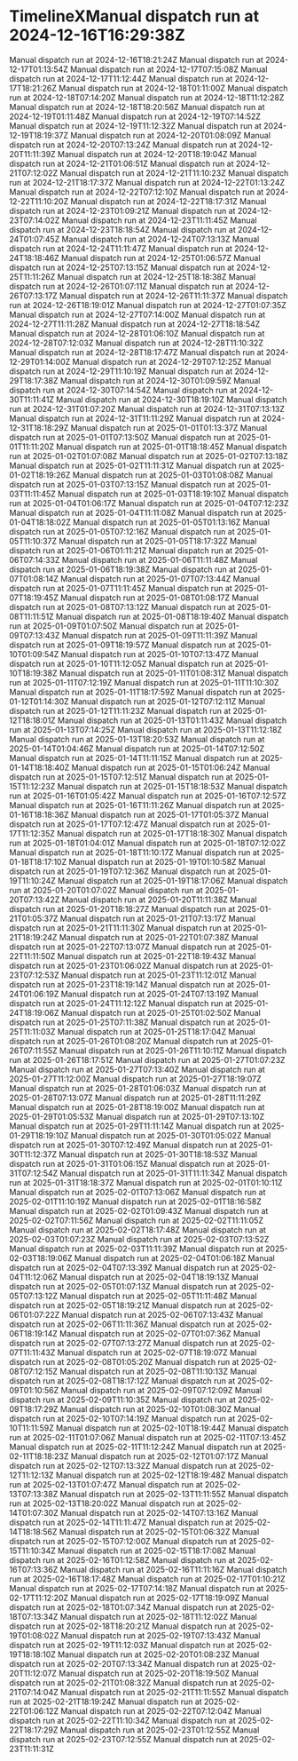 # TimelineXManual dispatch run at 2024-12-16T16:29:38Z
Manual dispatch run at 2024-12-16T18:21:24Z
Manual dispatch run at 2024-12-17T01:13:54Z
Manual dispatch run at 2024-12-17T07:15:08Z
Manual dispatch run at 2024-12-17T11:12:44Z
Manual dispatch run at 2024-12-17T18:21:26Z
Manual dispatch run at 2024-12-18T01:11:00Z
Manual dispatch run at 2024-12-18T07:14:20Z
Manual dispatch run at 2024-12-18T11:12:28Z
Manual dispatch run at 2024-12-18T18:20:56Z
Manual dispatch run at 2024-12-19T01:11:48Z
Manual dispatch run at 2024-12-19T07:14:52Z
Manual dispatch run at 2024-12-19T11:12:32Z
Manual dispatch run at 2024-12-19T18:19:37Z
Manual dispatch run at 2024-12-20T01:08:09Z
Manual dispatch run at 2024-12-20T07:13:24Z
Manual dispatch run at 2024-12-20T11:11:39Z
Manual dispatch run at 2024-12-20T18:19:04Z
Manual dispatch run at 2024-12-21T01:06:51Z
Manual dispatch run at 2024-12-21T07:12:02Z
Manual dispatch run at 2024-12-21T11:10:23Z
Manual dispatch run at 2024-12-21T18:17:37Z
Manual dispatch run at 2024-12-22T01:13:24Z
Manual dispatch run at 2024-12-22T07:12:10Z
Manual dispatch run at 2024-12-22T11:10:20Z
Manual dispatch run at 2024-12-22T18:17:31Z
Manual dispatch run at 2024-12-23T01:09:21Z
Manual dispatch run at 2024-12-23T07:14:02Z
Manual dispatch run at 2024-12-23T11:11:45Z
Manual dispatch run at 2024-12-23T18:18:54Z
Manual dispatch run at 2024-12-24T01:07:45Z
Manual dispatch run at 2024-12-24T07:13:13Z
Manual dispatch run at 2024-12-24T11:11:47Z
Manual dispatch run at 2024-12-24T18:18:46Z
Manual dispatch run at 2024-12-25T01:06:57Z
Manual dispatch run at 2024-12-25T07:13:15Z
Manual dispatch run at 2024-12-25T11:11:26Z
Manual dispatch run at 2024-12-25T18:18:38Z
Manual dispatch run at 2024-12-26T01:07:11Z
Manual dispatch run at 2024-12-26T07:13:17Z
Manual dispatch run at 2024-12-26T11:11:37Z
Manual dispatch run at 2024-12-26T18:19:01Z
Manual dispatch run at 2024-12-27T01:07:35Z
Manual dispatch run at 2024-12-27T07:14:00Z
Manual dispatch run at 2024-12-27T11:11:28Z
Manual dispatch run at 2024-12-27T18:18:54Z
Manual dispatch run at 2024-12-28T01:06:10Z
Manual dispatch run at 2024-12-28T07:12:03Z
Manual dispatch run at 2024-12-28T11:10:32Z
Manual dispatch run at 2024-12-28T18:17:47Z
Manual dispatch run at 2024-12-29T01:14:00Z
Manual dispatch run at 2024-12-29T07:12:25Z
Manual dispatch run at 2024-12-29T11:10:19Z
Manual dispatch run at 2024-12-29T18:17:38Z
Manual dispatch run at 2024-12-30T01:09:59Z
Manual dispatch run at 2024-12-30T07:14:54Z
Manual dispatch run at 2024-12-30T11:11:41Z
Manual dispatch run at 2024-12-30T18:19:10Z
Manual dispatch run at 2024-12-31T01:07:20Z
Manual dispatch run at 2024-12-31T07:13:13Z
Manual dispatch run at 2024-12-31T11:11:29Z
Manual dispatch run at 2024-12-31T18:18:29Z
Manual dispatch run at 2025-01-01T01:13:37Z
Manual dispatch run at 2025-01-01T07:13:50Z
Manual dispatch run at 2025-01-01T11:11:20Z
Manual dispatch run at 2025-01-01T18:18:45Z
Manual dispatch run at 2025-01-02T01:07:08Z
Manual dispatch run at 2025-01-02T07:13:18Z
Manual dispatch run at 2025-01-02T11:11:31Z
Manual dispatch run at 2025-01-02T18:19:26Z
Manual dispatch run at 2025-01-03T01:08:08Z
Manual dispatch run at 2025-01-03T07:13:15Z
Manual dispatch run at 2025-01-03T11:11:45Z
Manual dispatch run at 2025-01-03T18:19:10Z
Manual dispatch run at 2025-01-04T01:06:17Z
Manual dispatch run at 2025-01-04T07:12:23Z
Manual dispatch run at 2025-01-04T11:11:08Z
Manual dispatch run at 2025-01-04T18:18:02Z
Manual dispatch run at 2025-01-05T01:13:16Z
Manual dispatch run at 2025-01-05T07:12:16Z
Manual dispatch run at 2025-01-05T11:10:37Z
Manual dispatch run at 2025-01-05T18:17:32Z
Manual dispatch run at 2025-01-06T01:11:21Z
Manual dispatch run at 2025-01-06T07:14:33Z
Manual dispatch run at 2025-01-06T11:11:48Z
Manual dispatch run at 2025-01-06T18:19:38Z
Manual dispatch run at 2025-01-07T01:08:14Z
Manual dispatch run at 2025-01-07T07:13:44Z
Manual dispatch run at 2025-01-07T11:11:45Z
Manual dispatch run at 2025-01-07T18:19:45Z
Manual dispatch run at 2025-01-08T01:08:17Z
Manual dispatch run at 2025-01-08T07:13:12Z
Manual dispatch run at 2025-01-08T11:11:51Z
Manual dispatch run at 2025-01-08T18:19:40Z
Manual dispatch run at 2025-01-09T01:07:50Z
Manual dispatch run at 2025-01-09T07:13:43Z
Manual dispatch run at 2025-01-09T11:11:39Z
Manual dispatch run at 2025-01-09T18:19:57Z
Manual dispatch run at 2025-01-10T01:09:54Z
Manual dispatch run at 2025-01-10T07:13:47Z
Manual dispatch run at 2025-01-10T11:12:05Z
Manual dispatch run at 2025-01-10T18:19:38Z
Manual dispatch run at 2025-01-11T01:08:31Z
Manual dispatch run at 2025-01-11T07:12:19Z
Manual dispatch run at 2025-01-11T11:10:30Z
Manual dispatch run at 2025-01-11T18:17:59Z
Manual dispatch run at 2025-01-12T01:14:30Z
Manual dispatch run at 2025-01-12T07:12:11Z
Manual dispatch run at 2025-01-12T11:11:23Z
Manual dispatch run at 2025-01-12T18:18:01Z
Manual dispatch run at 2025-01-13T01:11:43Z
Manual dispatch run at 2025-01-13T07:14:25Z
Manual dispatch run at 2025-01-13T11:12:18Z
Manual dispatch run at 2025-01-13T18:20:53Z
Manual dispatch run at 2025-01-14T01:04:46Z
Manual dispatch run at 2025-01-14T07:12:50Z
Manual dispatch run at 2025-01-14T11:11:15Z
Manual dispatch run at 2025-01-14T18:18:40Z
Manual dispatch run at 2025-01-15T01:06:24Z
Manual dispatch run at 2025-01-15T07:12:51Z
Manual dispatch run at 2025-01-15T11:12:23Z
Manual dispatch run at 2025-01-15T18:18:53Z
Manual dispatch run at 2025-01-16T01:05:42Z
Manual dispatch run at 2025-01-16T07:12:57Z
Manual dispatch run at 2025-01-16T11:11:26Z
Manual dispatch run at 2025-01-16T18:18:36Z
Manual dispatch run at 2025-01-17T01:05:37Z
Manual dispatch run at 2025-01-17T07:12:47Z
Manual dispatch run at 2025-01-17T11:12:35Z
Manual dispatch run at 2025-01-17T18:18:30Z
Manual dispatch run at 2025-01-18T01:04:01Z
Manual dispatch run at 2025-01-18T07:12:02Z
Manual dispatch run at 2025-01-18T11:10:17Z
Manual dispatch run at 2025-01-18T18:17:10Z
Manual dispatch run at 2025-01-19T01:10:58Z
Manual dispatch run at 2025-01-19T07:12:36Z
Manual dispatch run at 2025-01-19T11:10:24Z
Manual dispatch run at 2025-01-19T18:17:06Z
Manual dispatch run at 2025-01-20T01:07:02Z
Manual dispatch run at 2025-01-20T07:13:42Z
Manual dispatch run at 2025-01-20T11:11:38Z
Manual dispatch run at 2025-01-20T18:18:27Z
Manual dispatch run at 2025-01-21T01:05:37Z
Manual dispatch run at 2025-01-21T07:13:17Z
Manual dispatch run at 2025-01-21T11:11:30Z
Manual dispatch run at 2025-01-21T18:19:24Z
Manual dispatch run at 2025-01-22T01:07:38Z
Manual dispatch run at 2025-01-22T07:13:07Z
Manual dispatch run at 2025-01-22T11:11:50Z
Manual dispatch run at 2025-01-22T18:19:43Z
Manual dispatch run at 2025-01-23T01:06:02Z
Manual dispatch run at 2025-01-23T07:12:53Z
Manual dispatch run at 2025-01-23T11:12:01Z
Manual dispatch run at 2025-01-23T18:19:14Z
Manual dispatch run at 2025-01-24T01:06:19Z
Manual dispatch run at 2025-01-24T07:13:19Z
Manual dispatch run at 2025-01-24T11:12:12Z
Manual dispatch run at 2025-01-24T18:19:06Z
Manual dispatch run at 2025-01-25T01:02:50Z
Manual dispatch run at 2025-01-25T07:11:38Z
Manual dispatch run at 2025-01-25T11:11:03Z
Manual dispatch run at 2025-01-25T18:17:04Z
Manual dispatch run at 2025-01-26T01:08:20Z
Manual dispatch run at 2025-01-26T07:11:55Z
Manual dispatch run at 2025-01-26T11:10:11Z
Manual dispatch run at 2025-01-26T18:17:51Z
Manual dispatch run at 2025-01-27T01:07:23Z
Manual dispatch run at 2025-01-27T07:13:40Z
Manual dispatch run at 2025-01-27T11:12:00Z
Manual dispatch run at 2025-01-27T18:19:07Z
Manual dispatch run at 2025-01-28T01:06:03Z
Manual dispatch run at 2025-01-28T07:13:07Z
Manual dispatch run at 2025-01-28T11:11:29Z
Manual dispatch run at 2025-01-28T18:19:00Z
Manual dispatch run at 2025-01-29T01:05:53Z
Manual dispatch run at 2025-01-29T07:13:10Z
Manual dispatch run at 2025-01-29T11:11:14Z
Manual dispatch run at 2025-01-29T18:19:10Z
Manual dispatch run at 2025-01-30T01:05:02Z
Manual dispatch run at 2025-01-30T07:12:49Z
Manual dispatch run at 2025-01-30T11:12:37Z
Manual dispatch run at 2025-01-30T18:18:53Z
Manual dispatch run at 2025-01-31T01:06:15Z
Manual dispatch run at 2025-01-31T07:12:54Z
Manual dispatch run at 2025-01-31T11:11:34Z
Manual dispatch run at 2025-01-31T18:18:37Z
Manual dispatch run at 2025-02-01T01:10:11Z
Manual dispatch run at 2025-02-01T07:13:06Z
Manual dispatch run at 2025-02-01T11:10:19Z
Manual dispatch run at 2025-02-01T18:16:58Z
Manual dispatch run at 2025-02-02T01:09:43Z
Manual dispatch run at 2025-02-02T07:11:56Z
Manual dispatch run at 2025-02-02T11:11:05Z
Manual dispatch run at 2025-02-02T18:17:48Z
Manual dispatch run at 2025-02-03T01:07:23Z
Manual dispatch run at 2025-02-03T07:13:52Z
Manual dispatch run at 2025-02-03T11:11:39Z
Manual dispatch run at 2025-02-03T18:19:06Z
Manual dispatch run at 2025-02-04T01:06:18Z
Manual dispatch run at 2025-02-04T07:13:39Z
Manual dispatch run at 2025-02-04T11:12:06Z
Manual dispatch run at 2025-02-04T18:19:13Z
Manual dispatch run at 2025-02-05T01:07:13Z
Manual dispatch run at 2025-02-05T07:13:12Z
Manual dispatch run at 2025-02-05T11:11:48Z
Manual dispatch run at 2025-02-05T18:19:21Z
Manual dispatch run at 2025-02-06T01:07:22Z
Manual dispatch run at 2025-02-06T07:13:43Z
Manual dispatch run at 2025-02-06T11:11:36Z
Manual dispatch run at 2025-02-06T18:19:14Z
Manual dispatch run at 2025-02-07T01:07:36Z
Manual dispatch run at 2025-02-07T07:13:27Z
Manual dispatch run at 2025-02-07T11:11:43Z
Manual dispatch run at 2025-02-07T18:19:07Z
Manual dispatch run at 2025-02-08T01:05:20Z
Manual dispatch run at 2025-02-08T07:12:15Z
Manual dispatch run at 2025-02-08T11:10:13Z
Manual dispatch run at 2025-02-08T18:17:12Z
Manual dispatch run at 2025-02-09T01:10:56Z
Manual dispatch run at 2025-02-09T07:12:09Z
Manual dispatch run at 2025-02-09T11:10:35Z
Manual dispatch run at 2025-02-09T18:17:29Z
Manual dispatch run at 2025-02-10T01:08:30Z
Manual dispatch run at 2025-02-10T07:14:19Z
Manual dispatch run at 2025-02-10T11:11:59Z
Manual dispatch run at 2025-02-10T18:19:44Z
Manual dispatch run at 2025-02-11T01:07:06Z
Manual dispatch run at 2025-02-11T07:13:45Z
Manual dispatch run at 2025-02-11T11:12:24Z
Manual dispatch run at 2025-02-11T18:18:23Z
Manual dispatch run at 2025-02-12T01:07:17Z
Manual dispatch run at 2025-02-12T07:13:32Z
Manual dispatch run at 2025-02-12T11:12:13Z
Manual dispatch run at 2025-02-12T18:19:48Z
Manual dispatch run at 2025-02-13T01:07:47Z
Manual dispatch run at 2025-02-13T07:13:38Z
Manual dispatch run at 2025-02-13T11:11:55Z
Manual dispatch run at 2025-02-13T18:20:02Z
Manual dispatch run at 2025-02-14T01:07:30Z
Manual dispatch run at 2025-02-14T07:13:16Z
Manual dispatch run at 2025-02-14T11:11:47Z
Manual dispatch run at 2025-02-14T18:18:56Z
Manual dispatch run at 2025-02-15T01:06:32Z
Manual dispatch run at 2025-02-15T07:12:00Z
Manual dispatch run at 2025-02-15T11:10:34Z
Manual dispatch run at 2025-02-15T18:17:08Z
Manual dispatch run at 2025-02-16T01:12:58Z
Manual dispatch run at 2025-02-16T07:13:36Z
Manual dispatch run at 2025-02-16T11:11:16Z
Manual dispatch run at 2025-02-16T18:17:48Z
Manual dispatch run at 2025-02-17T01:10:21Z
Manual dispatch run at 2025-02-17T07:14:18Z
Manual dispatch run at 2025-02-17T11:12:20Z
Manual dispatch run at 2025-02-17T18:19:09Z
Manual dispatch run at 2025-02-18T01:07:34Z
Manual dispatch run at 2025-02-18T07:13:34Z
Manual dispatch run at 2025-02-18T11:12:02Z
Manual dispatch run at 2025-02-18T18:20:21Z
Manual dispatch run at 2025-02-19T01:08:02Z
Manual dispatch run at 2025-02-19T07:13:43Z
Manual dispatch run at 2025-02-19T11:12:03Z
Manual dispatch run at 2025-02-19T18:18:10Z
Manual dispatch run at 2025-02-20T01:08:23Z
Manual dispatch run at 2025-02-20T07:13:34Z
Manual dispatch run at 2025-02-20T11:12:07Z
Manual dispatch run at 2025-02-20T18:19:50Z
Manual dispatch run at 2025-02-21T01:08:32Z
Manual dispatch run at 2025-02-21T07:14:04Z
Manual dispatch run at 2025-02-21T11:11:55Z
Manual dispatch run at 2025-02-21T18:19:24Z
Manual dispatch run at 2025-02-22T01:06:12Z
Manual dispatch run at 2025-02-22T07:12:04Z
Manual dispatch run at 2025-02-22T11:10:34Z
Manual dispatch run at 2025-02-22T18:17:29Z
Manual dispatch run at 2025-02-23T01:12:55Z
Manual dispatch run at 2025-02-23T07:12:55Z
Manual dispatch run at 2025-02-23T11:11:31Z
